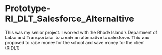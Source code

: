 # Prototype-RI_DLT_Salesforce_Alternaltive

This was my senior project. 
I worked with the Rhode Island's Department of Labor and Transportaion to create an alternative to salesforce. 
This was proposed to raise money for the school and save money for the client (RIDLT) 
